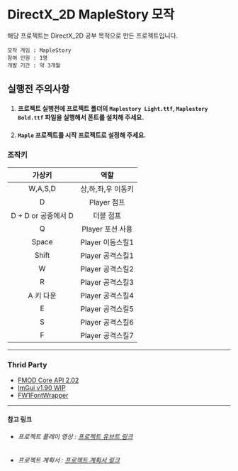 # DirectX_2D MapleStory 모작
해당 프로젝트는 DirectX_2D 공부 목적으로 만든 프로젝트입니다.  

    모작 게임 : MapleStory
    참여 인원 : 1명
    개발 기간 : 약 3개월

## 실행전 주의사항
1. #### 프로젝트 실행전에 프로젝트 폴더의 `Maplestory Light.ttf`, `Maplestory Bold.ttf` 파일을 실행해서 폰트를 설치해 주세요. 
2. #### `Maple` 프로젝트를 시작 프로젝트로 설정해 주세요.

### 조작키

|가상키|역할|
|:---:|:---:|
|W,A,S,D|상,하,좌,우 이동키|
|D|Player 점프|
|D + D or 공중에서 D|더블 점프|
|Q|Player 포션 사용|
|Space|Player 이동스킬1|
|Shift|Player 공격스킬1|
|W|Player 공격스킬2|
|R|Player 공격스킬3|
|A 키 다운|Player 공격스킬4|
|E|Player 공격스킬5|
|S|Player 공격스킬6|
|F|Player 공격스킬7|

***

### Thrid Party
* [FMOD Core API 2.02][FMOD]
* [ImGui v1.90 WIP][imgui]
* [FW1FontWrapper][FW1Font]
***
#### 참고 링크
* ###### 프로젝트 플레이 영상 : [프로젝트 유브트 링크][YouTube]
* ###### 프로젝트 계획서 : [프로젝트 계획서 링크][GoogleSheet]

[GoogleSheet]: https://docs.google.com/spreadsheets/d/1AUnf3SC5Joe4DSMI35q0PC9d9Z-bo7ltiYvElPyGRLs/edit?usp=sharing "프로젝트 계획서 링크"
[YouTube]: https://www.youtube.com/watch?v=d6rXpo43yMg "프로젝트 유트브 링크"
[FMOD]: https://www.fmod.com/docs/2.02/api/core-guide.html "FMOD 사이트 링크"
[imgui]: https://github.com/ocornut/imgui/releases "ImGui 깃허브 링크"
[FW1Font]: https://github.com/gamelaster/FW1FontWrapper "FW1FontWrapper 깃허브 링크"
